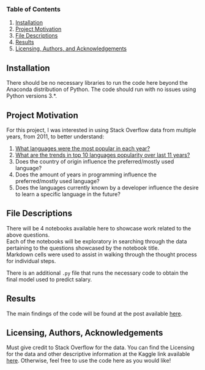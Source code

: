 
### Table of Contents

1. [Installation](#installation)
2. [Project Motivation](#motivation)
3. [File Descriptions](#files)
4. [Results](#results)
5. [Licensing, Authors, and Acknowledgements](#licensing)

## Installation <a name="installation"></a>

There should be no necessary libraries to run the code here beyond the Anaconda distribution of Python.  The code should run with no issues using Python versions 3.*.

## Project Motivation<a name="motivation"></a>

For this project, I was interested in using Stack Overflow data from multiple years, from 2011, to better understand:

1. [What languages were the most popular in each year?](notebooks/1.LanguagesPopularityByYear.ipynb")
2. [What are the trends in top 10 languages popularity over last 11 years?](notebooks/2.Top10LanguagesPopularityTrends.ipynb")
3. Does the country of origin influence the preferred/mostly used language?
4. Does the amount of years in programming influence the preferred/mostly used language?
5. Does the languages currently known by a developer influence the desire to learn a specific language in the future?


## File Descriptions <a name="files"></a>

There will be 4 notebooks available here to showcase work related to the above questions.<br/>
Each of the notebooks will be exploratory in searching through the data pertaining to the questions showcased by the
notebook title.<br/>
Markdown cells were used to assist in walking through the thought process for individual steps.

There is an additional `.py` file that runs the necessary code to obtain the final model used to predict salary.

## Results<a name="results"></a>

The main findings of the code will be found at the post available [here](https://medium.com/TBD).

## Licensing, Authors, Acknowledgements<a name="licensing"></a>

Must give credit to Stack Overflow for the data.  You can find the Licensing for the data and other descriptive information at the Kaggle link available [here](https://www.kaggle.com/stackoverflow/so-survey-2017/data).  Otherwise, feel free to use the code here as you would like! 

